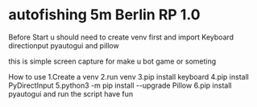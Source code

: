 # autofishing 5m Berlin RP 1.0
Before Start u should need to create venv first and 
import 
Keyboard 
directionput 
pyautogui and pillow

this is simple screen capture for make u bot game or someting

How to use
    1.Create a venv 
    2.run venv
    3.pip install keyboard 
    4.pip install PyDirectInput
    5.python3 -m pip install --upgrade Pillow 
    6.pip install pyautogui
    and run the script have fun